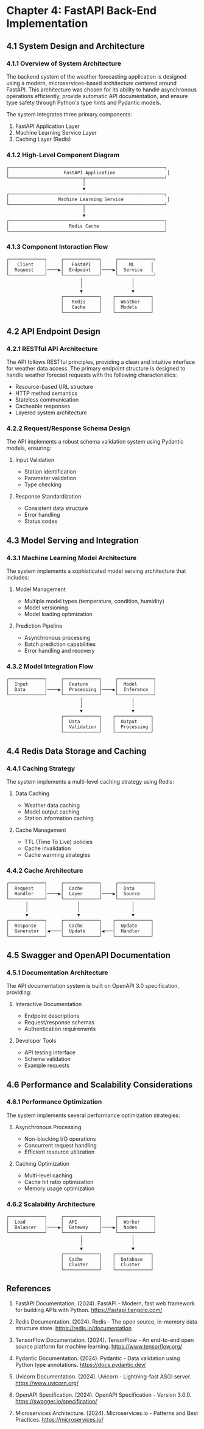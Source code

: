 # Chapter 4: FastAPI Back-End Implementation

## 4.1 System Design and Architecture

### 4.1.1 Overview of System Architecture

The backend system of the weather forecasting application is designed using a modern, microservices-based architecture centered around FastAPI. This architecture was chosen for its ability to handle asynchronous operations efficiently, provide automatic API documentation, and ensure type safety through Python's type hints and Pydantic models.

The system integrates three primary components:
1. FastAPI Application Layer
2. Machine Learning Service Layer
3. Caching Layer (Redis)

### 4.1.2 High-Level Component Diagram

```
┌─────────────────────────────────────────────────────────┐
│                    FastAPI Application                   │
└───────────────────────────┬─────────────────────────────┘
                            │
                            ▼
┌─────────────────────────────────────────────────────────┐
│                  Machine Learning Service                │
└───────────────────────────┬─────────────────────────────┘
                            │
                            ▼
┌─────────────────────────────────────────────────────────┐
│                      Redis Cache                        │
└─────────────────────────────────────────────────────────┘
```

### 4.1.3 Component Interaction Flow

```
┌─────────────┐     ┌─────────────┐     ┌─────────────┐
│   Client    │     │   FastAPI   │     │    ML      │
│  Request    │────▶│  Endpoint   │────▶│  Service   │
└─────────────┘     └─────────────┘     └─────────────┘
                           │                  │
                           │                  │
                           ▼                  ▼
                    ┌─────────────┐    ┌─────────────┐
                    │   Redis     │    │  Weather    │
                    │   Cache     │    │  Models     │
                    └─────────────┘    └─────────────┘
```

## 4.2 API Endpoint Design

### 4.2.1 RESTful API Architecture

The API follows RESTful principles, providing a clean and intuitive interface for weather data access. The primary endpoint structure is designed to handle weather forecast requests with the following characteristics:

- Resource-based URL structure
- HTTP method semantics
- Stateless communication
- Cacheable responses
- Layered system architecture

### 4.2.2 Request/Response Schema Design

The API implements a robust schema validation system using Pydantic models, ensuring:

1. Input Validation
   - Station identification
   - Parameter validation
   - Type checking

2. Response Standardization
   - Consistent data structure
   - Error handling
   - Status codes

## 4.3 Model Serving and Integration

### 4.3.1 Machine Learning Model Architecture

The system implements a sophisticated model serving architecture that includes:

1. Model Management
   - Multiple model types (temperature, condition, humidity)
   - Model versioning
   - Model loading optimization

2. Prediction Pipeline
   - Asynchronous processing
   - Batch prediction capabilities
   - Error handling and recovery

### 4.3.2 Model Integration Flow

```
┌─────────────┐     ┌─────────────┐     ┌─────────────┐
│  Input      │     │  Feature    │     │  Model      │
│  Data       │────▶│  Processing │────▶│  Inference  │
└─────────────┘     └─────────────┘     └─────────────┘
                           │                  │
                           │                  │
                           ▼                  ▼
                    ┌─────────────┐    ┌─────────────┐
                    │  Data       │    │  Output     │
                    │  Validation │    │  Processing │
                    └─────────────┘    └─────────────┘
```

## 4.4 Redis Data Storage and Caching

### 4.4.1 Caching Strategy

The system implements a multi-level caching strategy using Redis:

1. Data Caching
   - Weather data caching
   - Model output caching
   - Station information caching

2. Cache Management
   - TTL (Time To Live) policies
   - Cache invalidation
   - Cache warming strategies

### 4.4.2 Cache Architecture

```
┌─────────────┐     ┌─────────────┐     ┌─────────────┐
│  Request    │     │  Cache      │     │  Data       │
│  Handler    │────▶│  Layer      │────▶│  Source     │
└─────────────┘     └─────────────┘     └─────────────┘
       │                  │                   │
       │                  │                   │
       ▼                  ▼                   ▼
┌─────────────┐     ┌─────────────┐    ┌─────────────┐
│  Response   │     │  Cache      │    │  Update     │
│  Generator  │◀────│  Update     │◀───│  Handler    │
└─────────────┘     └─────────────┘    └─────────────┘
```

## 4.5 Swagger and OpenAPI Documentation

### 4.5.1 Documentation Architecture

The API documentation system is built on OpenAPI 3.0 specification, providing:

1. Interactive Documentation
   - Endpoint descriptions
   - Request/response schemas
   - Authentication requirements

2. Developer Tools
   - API testing interface
   - Schema validation
   - Example requests

## 4.6 Performance and Scalability Considerations

### 4.6.1 Performance Optimization

The system implements several performance optimization strategies:

1. Asynchronous Processing
   - Non-blocking I/O operations
   - Concurrent request handling
   - Efficient resource utilization

2. Caching Optimization
   - Multi-level caching
   - Cache hit ratio optimization
   - Memory usage optimization

### 4.6.2 Scalability Architecture

```
┌─────────────┐     ┌─────────────┐     ┌─────────────┐
│  Load       │     │  API        │     │  Worker     │
│  Balancer   │────▶│  Gateway    │────▶│  Nodes      │
└─────────────┘     └─────────────┘     └─────────────┘
                           │                  │
                           │                  │
                           ▼                  ▼
                    ┌─────────────┐    ┌─────────────┐
                    │  Cache      │    │  Database   │
                    │  Cluster    │    │  Cluster    │
                    └─────────────┘    └─────────────┘
```

## References

1. FastAPI Documentation. (2024). FastAPI - Modern, fast web framework for building APIs with Python. https://fastapi.tiangolo.com/

2. Redis Documentation. (2024). Redis - The open source, in-memory data structure store. https://redis.io/documentation

3. TensorFlow Documentation. (2024). TensorFlow - An end-to-end open source platform for machine learning. https://www.tensorflow.org/

4. Pydantic Documentation. (2024). Pydantic - Data validation using Python type annotations. https://docs.pydantic.dev/

5. Uvicorn Documentation. (2024). Uvicorn - Lightning-fast ASGI server. https://www.uvicorn.org/

6. OpenAPI Specification. (2024). OpenAPI Specification - Version 3.0.0. https://swagger.io/specification/

7. Microservices Architecture. (2024). Microservices.io - Patterns and Best Practices. https://microservices.io/ 